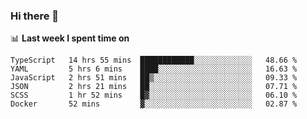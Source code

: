 ### Hi there 👋

<!--
**DBvc/DBvc** is a ✨ _special_ ✨ repository because its `README.md` (this file) appears on your GitHub profile.

Here are some ideas to get you started:

- 🔭 I’m currently working on ...
- 🌱 I’m currently learning ...
- 👯 I’m looking to collaborate on ...
- 🤔 I’m looking for help with ...
- 💬 Ask me about ...
- 📫 How to reach me: ...
- 😄 Pronouns: ...
- ⚡ Fun fact: ...
-->

📊 **Last week I spent time on**
<!--START_SECTION:waka-->

```text
TypeScript   14 hrs 55 mins  ████████████░░░░░░░░░░░░░   48.66 %
YAML         5 hrs 6 mins    ████░░░░░░░░░░░░░░░░░░░░░   16.63 %
JavaScript   2 hrs 51 mins   ██▒░░░░░░░░░░░░░░░░░░░░░░   09.33 %
JSON         2 hrs 21 mins   ██░░░░░░░░░░░░░░░░░░░░░░░   07.71 %
SCSS         1 hr 52 mins    █▓░░░░░░░░░░░░░░░░░░░░░░░   06.10 %
Docker       52 mins         ▓░░░░░░░░░░░░░░░░░░░░░░░░   02.87 %
```

<!--END_SECTION:waka-->
